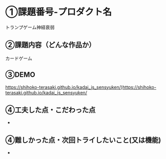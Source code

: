 # ①課題番号-プロダクト名
トランプゲーム神経衰弱

## ②課題内容（どんな作品か）
カードゲーム

## ③DEMO
https://shihoko-terasaki.github.io/kadai_js_sensyuken/)https://shihoko-terasaki.github.io/kadai_js_sensyuken/

## ④工夫した点・こだわった点
-


## ④難しかった点・次回トライしたいこと(又は機能)
-
